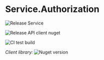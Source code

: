 # Service.Authorization

![Release Service](https://github.com/MyJetWallet/Service.Authorization/workflows/Release%20Service/badge.svg)

![Release API client nuget](https://github.com/MyJetWallet/Service.Authorization/workflows/Release%20API%20client%20nuget/badge.svg)

![CI test build](https://github.com/MyJetWallet/Service.Authorization/workflows/CI%20test%20build/badge.svg)

*Client library:* ![Nuget version](https://img.shields.io/nuget/v/MyJetWallet.Service.Authorization.Client?label=MyJetWallet.Service.Authorization.Client&style=social)

